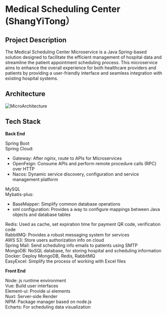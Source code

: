 # Medical Scheduling Center (ShangYiTong）

## Project Description
The Medical Scheduling Center Microservice is a Java Spring-based solution designed to facilitate the efficient management of hospital data and streamline the patient appointment scheduling process. This microservice aims to enhance the overall experience for both healthcare providers and patients by providing a user-friendly interface and seamless integration with existing hospital systems.

## Architecture
![MicroArchitecture](https://github.com/GrindTaolerant/reserve_parent/assets/66355314/caf9649b-36c6-406f-8057-eb5ba150e27e)

## Tech Stack
**Back End**  

Spring Boot  
Spring Cloud:  
  - Gateway: After nginx, route to APIs for Microservices
  - OpenFeign: Consume APIs and perform remote procedure calls (RPC) over HTTP
  - Nacos: Dynamic service discovery, configuration and service management platform  

MySQL  
Mybatis-plus:
  - BaseMapper: Simplify common database operations
  - xml configuration: Provides a way to configure mappings between Java objects and database tables  

Redis: Used as cache, set expiration time for payment QR code, verification code  
RabbitMQ: Provides a robust messaging system for services  
AWS S3: Store users authorization info on cloud  
Spring Mail: Send scheduling info emails to patients using SMTP  
MongoDB: NoSQL database, for storing hospital and scheduling information    
Docker: Deploy MongoDB, Redis, RabbitMQ  
EasyExcel: Simplify the process of working with Excel files  

**Front End**  

Node: js runtime environment   
Vue: Build user interfaces    
Element-ui: Provide ui elements  
Nuxt: Server-side Render  
NPM: Package manager based on node.js  
Echarts: For scheduling data visualization  



